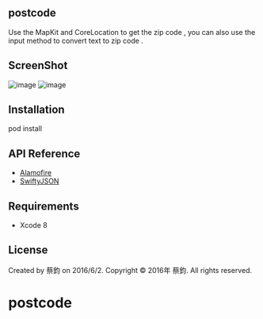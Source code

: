 ## postcode

Use the MapKit and CoreLocation to get the zip code ,
you can also use the input method to convert text to zip code . 



## ScreenShot

 ![image]()
  ![image]()

## Installation

pod install

## API Reference
- [Alamofire](https://github.com/Alamofire/Alamofire)
- [SwiftyJSON](https://github.com/SwiftyJSON/SwiftyJSON)


## Requirements
- Xcode 8

## License

Created by 蔡鈞 on 2016/6/2.
Copyright © 2016年 蔡鈞. All rights reserved.
# postcode
